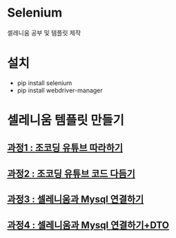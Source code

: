 # Selenium
 셀레니움 공부 및 템플릿 제작
# 설치
- pip install selenium
- pip install webdriver-manager

# 셀레니움 템플릿 만들기
## [과정1 : 조코딩 유튜브 따라하기](https://github.com/songyw0517/Selenium/tree/main/selenium/clone_coding/jocoding)
## [과정2 : 조코딩 유튜브 코드 다듬기](https://github.com/songyw0517/Selenium/tree/main/selenium/seleniumTemplate/example1_ImageDown/src)
## [과정3 : 셀레니움과 Mysql 연결하기](https://github.com/songyw0517/Selenium/blob/main/selenium/seleniumTemplate/example2_Mysql/example2_Mysql.md)
## [과정4 : 셀레니움과 Mysql 연결하기+DTO](https://github.com/songyw0517/Selenium/blob/main/selenium/seleniumTemplate/example2_Mysql_refactoring/example2_Mysql_refactoring.md)